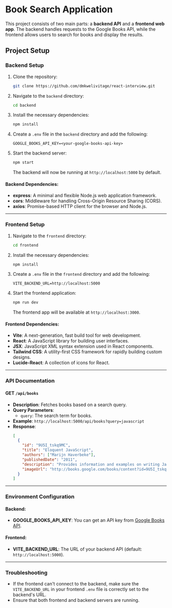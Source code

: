 # Book Search Application

This project consists of two main parts: a **backend API** and a **frontend web app**. The backend handles requests to the Google Books API, while the frontend allows users to search for books and display the results.

## Project Setup

### **Backend Setup**

1. Clone the repository:
    ```bash
    git clone https://github.com/dmkwelivitage/react-interview.git
    ```

2. Navigate to the `backend` directory:
    ```bash
    cd backend
    ```

3. Install the necessary dependencies:
    ```bash
    npm install
    ```

4. Create a `.env` file in the `backend` directory and add the following:
    ```plaintext
    GOOGLE_BOOKS_API_KEY=<your-google-books-api-key>
    ```

5. Start the backend server:
    ```bash
    npm start
    ```

   The backend will now be running at `http://localhost:5000` by default.

#### Backend Dependencies:
- **express**: A minimal and flexible Node.js web application framework.
- **cors**: Middleware for handling Cross-Origin Resource Sharing (CORS).
- **axios**: Promise-based HTTP client for the browser and Node.js.

---

### **Frontend Setup**

1. Navigate to the `frontend` directory:
    ```bash
    cd frontend
    ```

2. Install the necessary dependencies:
    ```bash
    npm install
    ```

3. Create a `.env` file in the `frontend` directory and add the following:
    ```plaintext
    VITE_BACKEND_URL=http://localhost:5000
    ```

4. Start the frontend application:
    ```bash
    npm run dev
    ```

   The frontend app will be available at `http://localhost:3000`.

#### Frontend Dependencies:
- **Vite**: A next-generation, fast build tool for web development.
- **React**: A JavaScript library for building user interfaces.
- **JSX**: JavaScript XML syntax extension used in React components.
- **Tailwind CSS**: A utility-first CSS framework for rapidly building custom designs.
- **Lucide-React**: A collection of icons for React.

---

### **API Documentation**

#### **GET `/api/books`**

- **Description**: Fetches books based on a search query.
- **Query Parameters**:
  - `query`: The search term for books.
- **Example**: `http://localhost:5000/api/books?query=javascript`
- **Response**:
    ```json
    [
      {
        "id": "9U5I_tskq9MC",
        "title": "Eloquent JavaScript",
        "authors": ["Marijn Haverbeke"],
        "publishedDate": "2011",
        "description": "Provides information and examples on writing JavaScript code.",
        "imageUrl": "http://books.google.com/books/content?id=9U5I_tskq9MC&printsec=frontcover&img=1&zoom=1&edge=curl&source=gbs_api"
      }
    ]
    ```

---

### **Environment Configuration**

#### Backend:
- **GOOGLE_BOOKS_API_KEY**: You can get an API key from [Google Books API](https://developers.google.com/books).

#### Frontend:
- **VITE_BACKEND_URL**: The URL of your backend API (default: `http://localhost:5000`).

---

### **Troubleshooting**

- If the frontend can't connect to the backend, make sure the `VITE_BACKEND_URL` in your frontend `.env` file is correctly set to the backend's URL.
- Ensure that both frontend and backend servers are running.
